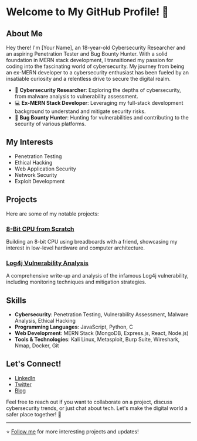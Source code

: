 # Welcome to My GitHub Profile! 👋

## About Me

Hey there! I'm [Your Name], an 18-year-old Cybersecurity Researcher and an aspiring Penetration Tester and Bug Bounty Hunter. With a solid foundation in MERN stack development, I transitioned my passion for coding into the fascinating world of cybersecurity. My journey from being an ex-MERN developer to a cybersecurity enthusiast has been fueled by an insatiable curiosity and a relentless drive to secure the digital realm.

- 🔐 **Cybersecurity Researcher**: Exploring the depths of cybersecurity, from malware analysis to vulnerability assessment.
- 💻 **Ex-MERN Stack Developer**: Leveraging my full-stack development background to understand and mitigate security risks.
- 🐛 **Bug Bounty Hunter**: Hunting for vulnerabilities and contributing to the security of various platforms.

## My Interests

- Penetration Testing
- Ethical Hacking
- Web Application Security
- Network Security
- Exploit Development

## Projects

Here are some of my notable projects:

### [8-Bit CPU from Scratch](https://github.com/yourusername/8-bit-cpu)
Building an 8-bit CPU using breadboards with a friend, showcasing my interest in low-level hardware and computer architecture.

### [Log4j Vulnerability Analysis](https://github.com/yourusername/log4j-analysis)
A comprehensive write-up and analysis of the infamous Log4j vulnerability, including monitoring techniques and mitigation strategies.

## Skills

- **Cybersecurity**: Penetration Testing, Vulnerability Assessment, Malware Analysis, Ethical Hacking
- **Programming Languages**: JavaScript, Python, C
- **Web Development**: MERN Stack (MongoDB, Express.js, React, Node.js)
- **Tools & Technologies**: Kali Linux, Metasploit, Burp Suite, Wireshark, Nmap, Docker, Git

## Let's Connect!

- [LinkedIn](https://www.linkedin.com/in/alvin-liju-0aab55307?utm_source=share&utm_campaign=share_via&utm_content=profile&utm_medium=ios_app)
- [Twitter]([https://twitter.com/yourtwitter](https://twitter.com/paperwe90))
- [Blog]([https://yourblog.com](https://alvin-cybersec-blog.vercel.app/))

Feel free to reach out if you want to collaborate on a project, discuss cybersecurity trends, or just chat about tech. Let's make the digital world a safer place together! 🚀

---

⭐️ [Follow me](https://github.com/yourusername) for more interesting projects and updates!


